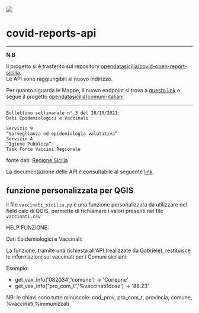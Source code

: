 <a href="https://www.datibenecomune.it/"><img src="https://img.shields.io/badge/%F0%9F%99%8F-%23datiBeneComune-%23FFD700"/></a>
---
# covid-reports-api

---
**N.B**

Il progetto si è trasferito sul repository [opendatasicilia/covid-open-report-sicilia](https://github.com/opendatasicilia/covid-open-report-sicilia).  
Le API sono raggiungibili al nuovo indirizzo.

Per quanto riguarda le Mappe, il nuovo endpoint si trova a [questo link](https://api.infocomuni.eu/map) e segue il progetto [opendatasicilia/comuni-italiani](https://github.com/opendatasicilia/comuni-italiani)

---

```
Bollettino settimanale n° 3 del 20/10/2021:
Dati Epidemiologici e Vaccinali

Servizio 9
“Sorveglianza ed epidemiologia valutativa”
Servizio 4 
“Igiene Pubblica”
Task Force Vaccini Regionale
```

fonte dati: [Regione Sicilia](https://www.regione.sicilia.it/la-regione-informa/covid-bollettino-settimanale-ancora-calo-casi-sicilia-aumento-prime-dosi)

La documentazione delle API è consultabile al seguente [link](https://covid-reports-api.herokuapp.com/docs/).

## funzione personalizzata per QGIS

il file `vaccinati_sicilia.py` è una funzione personalizzata da utilizzare nel field calc di QGIS, permette di richiamare i valori presenti nel file `vaccinati.csv`

HELP FUNZIONE:

Dati Epidemiologici e Vaccinali:

La funzione, tramite una richiesta all'API (realizzate da Gabriele), restituisce le informazioni sui vaccinati per i Comuni siciliani:

Esempio: 
- get_vax_info('082034','comune') -> 'Corleone' 
- get_vax_info("pro_com_t",'%vaccinati1dose') -> '88.23'

NB: le chiavi sono tutte minuscole: cod_prov, pro_com_t, provincia, comune, %vaccinati,%immunizzati
